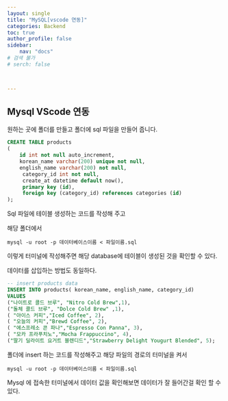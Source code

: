 ```yaml
---
layout: single
title: "MySQL[vscode 연동]"
categories: Backend
toc: true
author_profile: false
sidebar:
    nav: "docs"
# 검색 불가
# serch: false 



---
```




## Mysql VScode 연동



원하는 곳에 폴더를 만들고 폴더에 sql 파일을 만들어 줍니다.

```sql
CREATE TABLE products 
(
    id int not null auto_increment, 
    korean_name varchar(200) unique not null, 
    english_name varchar(200) not null,
     category_id int not null, 
     create_at datetime default now(), 
     primary key (id), 
     foreign key (category_id) references categories (id) 
);
```

Sql 파일에 테이블 생성하는 코드를 작성해 주고 

해당 폴더에서 

```
mysql -u root -p 데이터베이스이름 < 파일이름.sql 
```

이렇게 터미널에 작성해주면 해당 database에 테이블이 생성된 것을 확인할 수 있다.

데이터를 삽입하는 방법도 동일하다.

```sql
-- insert products data
INSERT INTO products( korean_name, english_name, category_id)
VALUES
("나이트로 콜드 브루", "Nitro Cold Brew",1),
("돌체 콜드 브루", "Dolce Cold Brew" ,1),
( "아이스 커피","Iced Coffee", 2),
( "오늘의 커피","Brewd Coffee", 2),
( "에스프레소 콘 파나","Espresso Con Panna", 3),
( "모카 프라푸치노","Mocha Frappuccino", 4),
("딸기 딜라이트 요거트 블렌디드","Strawberry Delight Yougurt Blended", 5);
```

폴더에 insert 하는 코드를 작성해주고 해당 파일의 경로의 터미널을 켜서

```
mysql -u root -p 데이터베이스이름 < 파일이름.sql
```

Mysql 에 접속한 터미널에서 데이터 값을 확인해보면 데이터가 잘 들어간걸 확인 할 수 있다.


